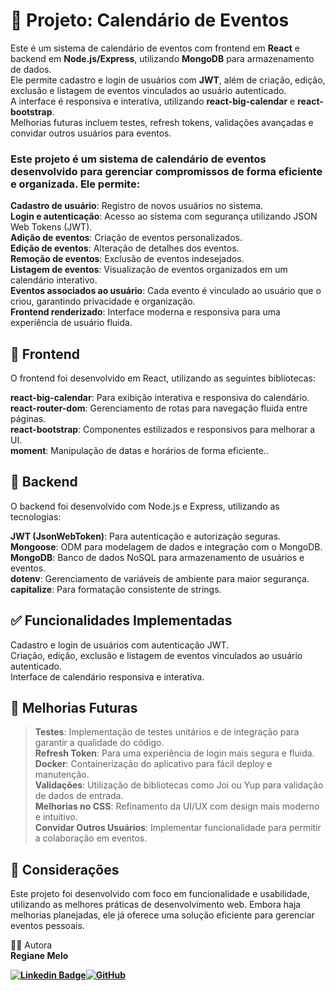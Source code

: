 # 📅 Projeto: Calendário de Eventos

Este é um sistema de calendário de eventos com frontend em **React** e backend em **Node.js/Express**, utilizando **MongoDB** para armazenamento de dados.<br>
Ele permite cadastro e login de usuários com **JWT**, além de criação, edição, exclusão e listagem de eventos vinculados ao usuário autenticado.<br> 
A interface é responsiva e interativa, utilizando **react-big-calendar** e **react-bootstrap**.<br> Melhorias futuras incluem testes, refresh tokens, validações avançadas e convidar outros usuários para eventos.


### Este projeto é um sistema de calendário de eventos desenvolvido para gerenciar compromissos de forma eficiente e organizada. Ele permite:

**Cadastro de usuário**: Registro de novos usuários no sistema.<br>
**Login e autenticação**: Acesso ao sistema com segurança utilizando JSON Web Tokens (JWT).<br>
**Adição de eventos**: Criação de eventos personalizados.<br>
**Edição de eventos**: Alteração de detalhes dos eventos.<br>
**Remoção de eventos**: Exclusão de eventos indesejados.<br>
**Listagem de eventos**: Visualização de eventos organizados em um calendário interativo.<br>
**Eventos associados ao usuário**: Cada evento é vinculado ao usuário que o criou, garantindo privacidade e organização.<br>
**Frontend renderizado**: Interface moderna e responsiva para uma experiência de usuário fluida.<br>

## 🎨 Frontend

O frontend foi desenvolvido em React, utilizando as seguintes bibliotecas:

**react-big-calendar**: Para exibição interativa e responsiva do calendário.<br>
**react-router-dom**: Gerenciamento de rotas para navegação fluida entre páginas.<br>
**react-bootstrap**: Componentes estilizados e responsivos para melhorar a UI.<br>
**moment**: Manipulação de datas e horários de forma eficiente..<br>

## 🚀 Backend

O backend foi desenvolvido com Node.js e Express, utilizando as tecnologias:

**JWT (JsonWebToken)**: Para autenticação e autorização seguras.<br>
**Mongoose**: ODM para modelagem de dados e integração com o MongoDB.<br>
**MongoDB**: Banco de dados NoSQL para armazenamento de usuários e eventos.<br>
**dotenv**: Gerenciamento de variáveis de ambiente para maior segurança.<br>
**capitalize**: Para formatação consistente de strings.<br>

## ✅ Funcionalidades Implementadas

Cadastro e login de usuários com autenticação JWT.<br>
Criação, edição, exclusão e listagem de eventos vinculados ao usuário autenticado.<br>
Interface de calendário responsiva e interativa.<br>

## 🔧 Melhorias Futuras

>**Testes**: Implementação de testes unitários e de integração para garantir a qualidade do código.<br>
**Refresh Token**: Para uma experiência de login mais segura e fluida.<br>
**Docker**: Containerização do aplicativo para fácil deploy e manutenção.<br>
**Validações**: Utilização de bibliotecas como Joi ou Yup para validação de dados de entrada.<br>
**Melhorias no CSS**: Refinamento da UI/UX com design mais moderno e intuitivo.<br>
**Convidar Outros Usuários**: Implementar funcionalidade para permitir a colaboração em eventos.<br>

## 📌 Considerações

Este projeto foi desenvolvido com foco em funcionalidade e usabilidade, utilizando as melhores práticas de desenvolvimento web. Embora haja melhorias planejadas, ele já oferece uma solução eficiente para gerenciar eventos pessoais.<br>


🦸‍♀️ Autora<br>
<b>Regiane Melo<b>

[![Linkedin Badge](https://img.shields.io/badge/-LinkedIn-%230077B5?style=for-the-badge&logo=linkedin&logoColor=white&link=https://www.linkedin.com/in/regiane-melo/)](https://www.linkedin.com/in/regiane-melo-84ba54173/)</a>[![GitHub](https://img.shields.io/badge/GitHub-100000?style=for-the-badge&logo=github&logoColor=white)](https://github.com/regianemr) 

